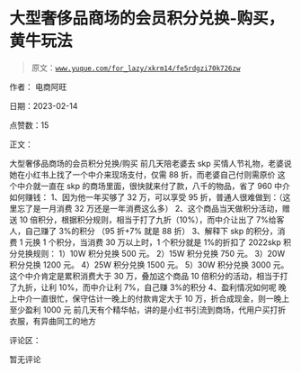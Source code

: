 # 大型奢侈品商场的会员积分兑换-购买，黄牛玩法

> 原文：[`www.yuque.com/for_lazy/xkrm14/fe5rdgzi70k726zw`](https://www.yuque.com/for_lazy/xkrm14/fe5rdgzi70k726zw)

作者： 电商阿旺

日期：2023-02-14

点赞数：15

正文：

大型奢侈品商场的会员积分兑换/购买 前几天陪老婆去 skp 买情人节礼物，老婆说她在小红书上找了一个中介来现场支付，仅需 88 折，而老婆自己付则需原价 这个中介就一直在 skp 的商场里面，很快就来付了款，八千的物品，省了 960 中介如何赚钱： 1、因为他一年买够了 32 万，可以享受 95 折，普通人很难做到：（这里忘了是一月消费 32 万还是一年消费这么多） 2、这个商品当天做积分活动，赠送 10 倍积分，根据积分规则，相当于打了九折（10%），而中介让出了 7%给客人，自己赚了 3%的积分 （95 折+7% 就是 88 折） 3、解释下 skp 的积分，消费 1 元换 1 个积分，当消费 30 万以上时，1 个积分就是 1%的折扣了 2022skp 积分兑换规则： 1）10W 积分兑换 500 元。 2）15W 积分兑换 750 元。 3）20W 积分兑换 1200 元。 4）25W 积分兑换 1500 元。 5）30W 积分兑换 3000 元。 这个中介肯定是累积消费大于 30 万，叠加这个商品 10 倍积分的活动，相当于打了九折，让利 10%，而中介让利 7%，自己赚 3%的积分 4、盈利情况如何呢 晚上中介一直很忙，保守估计一晚上的付款肯定大于 10 万，折合成现金，则一晚上至少盈利 1000 元 前几天有个精华帖，讲的是小红书引流到商场，代用户买打折衣服，有异曲同工的地方

评论区：

暂无评论



